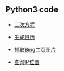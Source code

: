 ## Python3 code

* [二次方程](https://github.com/ykqmain/Learning-Python-with-Git/blob/master/code/temp/quadratic.py)

* [生成日历](https://github.com/ykqmain/Learning-Python-with-Git/blob/master/code/temp/date.py)

* [抓取Bing主页图片](https://github.com/ykqmain/Learning-Python-with-Git/blob/master/code/temp/bing_photos.py)

* [查询IP位置](https://github.com/ykqmain/Learning-Python-with-Git/blob/master/code/temp/check_ip.py)